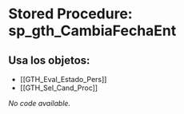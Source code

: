 # Stored Procedure: sp_gth_CambiaFechaEnt

## Usa los objetos:
- [[GTH_Eval_Estado_Pers]]
- [[GTH_Sel_Cand_Proc]]

*No code available.*
